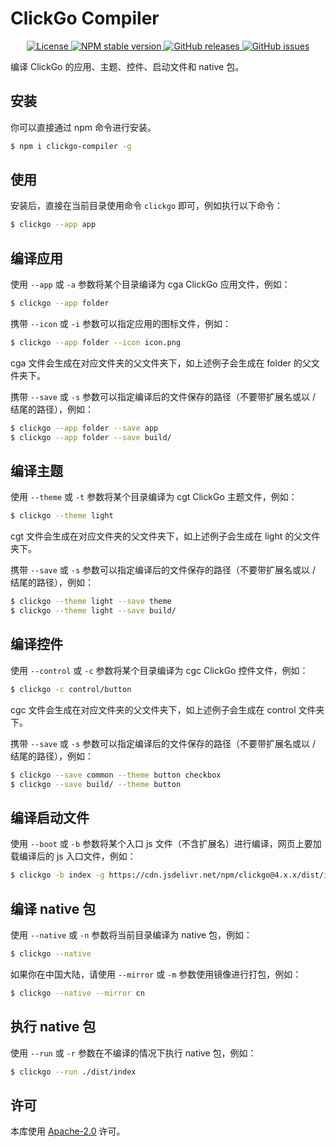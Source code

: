 # ClickGo Compiler

<p align="center">
    <a href="https://github.com/maiyun/clickgo-compiler/blob/master/LICENSE">
        <img alt="License" src="https://img.shields.io/github/license/maiyun/clickgo-compiler?color=blue" />
    </a>
    <a href="https://www.npmjs.com/package/clickgo-compiler">
        <img alt="NPM stable version" src="https://img.shields.io/npm/v/clickgo-compiler?color=brightgreen&logo=npm" />
    </a>
    <a href="https://github.com/maiyun/clickgo-compiler/releases">
        <img alt="GitHub releases" src="https://img.shields.io/github/v/release/maiyun/clickgo-compiler?color=brightgreen&logo=github" />
    </a>
    <a href="https://github.com/maiyun/clickgo-compiler/issues">
        <img alt="GitHub issues" src="https://img.shields.io/github/issues/maiyun/clickgo-compiler?color=blue&logo=github" />
    </a>
</p>

编译 ClickGo 的应用、主题、控件、启动文件和 native 包。

## 安装

你可以直接通过 npm 命令进行安装。

```sh
$ npm i clickgo-compiler -g
```

## 使用

安装后，直接在当前目录使用命令 `clickgo` 即可，例如执行以下命令：

```sh
$ clickgo --app app
```

## 编译应用

使用 `--app` 或 `-a` 参数将某个目录编译为 cga ClickGo 应用文件，例如：

```sh
$ clickgo --app folder
```

携带 `--icon` 或 `-i` 参数可以指定应用的图标文件，例如：

```sh
$ clickgo --app folder --icon icon.png
```

cga 文件会生成在对应文件夹的父文件夹下，如上述例子会生成在 folder 的父文件夹下。

携带 `--save` 或 `-s` 参数可以指定编译后的文件保存的路径（不要带扩展名或以 / 结尾的路径），例如：

```sh
$ clickgo --app folder --save app
$ clickgo --app folder --save build/
```

## 编译主题

使用 `--theme` 或 `-t` 参数将某个目录编译为 cgt ClickGo 主题文件，例如：

```sh
$ clickgo --theme light
```

cgt 文件会生成在对应文件夹的父文件夹下，如上述例子会生成在 light 的父文件夹下。

携带 `--save` 或 `-s` 参数可以指定编译后的文件保存的路径（不要带扩展名或以 / 结尾的路径），例如：

```sh
$ clickgo --theme light --save theme
$ clickgo --theme light --save build/
```

## 编译控件

使用 `--control` 或 `-c` 参数将某个目录编译为 cgc ClickGo 控件文件，例如：

```sh
$ clickgo -c control/button
```

cgc 文件会生成在对应文件夹的父文件夹下，如上述例子会生成在 control 文件夹下。

携带 `--save` 或 `-s` 参数可以指定编译后的文件保存的路径（不要带扩展名或以 / 结尾的路径），例如：

```sh
$ clickgo --save common --theme button checkbox
$ clickgo --save build/ --theme button
```

## 编译启动文件

使用 `--boot` 或 `-b` 参数将某个入口 js 文件（不含扩展名）进行编译，网页上要加载编译后的 js 入口文件，例如：

```sh
$ clickgo -b index -g https://cdn.jsdelivr.net/npm/clickgo@4.x.x/dist/index.js
```

## 编译 native 包

使用 `--native` 或 `-n` 参数将当前目录编译为 native 包，例如：

```sh
$ clickgo --native
```

如果你在中国大陆，请使用 `--mirror` 或 `-m` 参数使用镜像进行打包，例如：

```sh
$ clickgo --native --mirror cn
```

## 执行 native 包

使用 `--run` 或 `-r` 参数在不编译的情况下执行 native 包，例如：

```sh
$ clickgo --run ./dist/index
```

## 许可

本库使用 [Apache-2.0](../LICENSE) 许可。